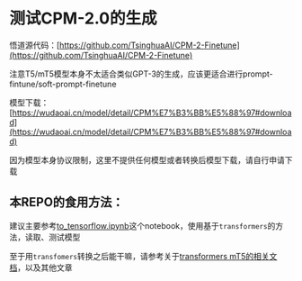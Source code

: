 # 测试CPM-2.0的生成

悟道源代码：[https://github.com/TsinghuaAI/CPM-2-Finetune](https://github.com/TsinghuaAI/CPM-2-Finetune)

注意T5/mT5模型本身不太适合类似GPT-3的生成，应该更适合进行prompt-fintune/soft-prompt-finetune

模型下载：[https://wudaoai.cn/model/detail/CPM%E7%B3%BB%E5%88%97#download](https://wudaoai.cn/model/detail/CPM%E7%B3%BB%E5%88%97#download)

因为模型本身协议限制，这里不提供任何模型或者转换后模型下载，请自行申请下载

## 本REPO的食用方法：

建议主要参考[to_tensorflow.ipynb](to_tensorflow.ipynb)这个notebook，使用基于`transformers`的方法，读取、测试模型

至于用`transfomers`转换之后能干嘛，请参考关于[transformers mT5的相关文档](https://huggingface.co/transformers/model_doc/mt5.html)，以及其他文章
